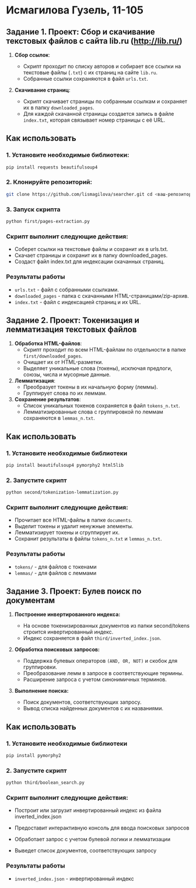 # Исмагилова Гузель, 11-105

## Задание 1. Проект: Сбор и скачивание текстовых файлов с сайта lib.ru (http://lib.ru/)

1. **Сбор ссылок**:
   - Скрипт проходит по списку авторов и собирает все ссылки на текстовые файлы (`.txt`) с их страниц на сайте `lib.ru`.
   - Собранные ссылки сохраняются в файл `urls.txt`.

2. **Скачивание страниц**:
   - Скрипт скачивает страницы по собранным ссылкам и сохраняет их в папку `downloaded_pages`.
   - Для каждой скачанной страницы создается запись в файле `index.txt`, которая связывает номер страницы с её URL.

## Как использовать

### 1. Установите необходимые библиотеки:

  ```bash
  pip install requests beautifulsoup4
  ```

### 2. Клонируйте репозиторий:

  ```bash
  git clone https://github.com/lismagilova/searcher.git cd <ваш-репозиторий>
  ```

### 3. Запуск скрипта
  
  ```bash
  python first/pages-extraction.py
  ```

### Скрипт выполнит следующие действия:

- Соберет ссылки на текстовые файлы и сохранит их в urls.txt.
- Скачает страницы и сохранит их в папку downloaded_pages.
- Создаст файл index.txt для индексации скачанных страниц.

### Результаты работы
- `urls.txt` - файл с собранными ссылками.
- `downloaded_pages` - папка с скачанными HTML-страницами/zip-архив.
- `index.txt` - файл с индексацией страниц и их URL.

## Задание 2. Проект: Токенизация и лемматизация текстовых файлов

1. **Обработка HTML-файлов**:
   - Скрипт проходит по всем HTML-файлам по отдельности в папке `first/downloaded_pages`.
   - Очищает их от HTML-разметки.
   - Выделяет уникальные слова (токены), исключая предлоги, союзы, числа и мусорные данные.
2. **Лемматизация**:
   - Преобразует токены в их начальную форму (леммы).
   - Группирует слова по их леммам.
3. **Сохранение результатов**:
   - Список уникальных токенов сохраняется в файл `tokens_n.txt`.
   - Лемматизированные слова с группировкой по леммам сохраняются в `lemmas_n.txt`.

## Как использовать

### 1. Установите необходимые библиотеки

```bash
pip install beautifulsoup4 pymorphy2 html5lib
```

### 2. Запустите скрипт

```bash
python second/tokenization-lemmatization.py
```

### Скрипт выполнит следующие действия:

- Прочитает все HTML-файлы в папке `documents`.
- Выделит токены и удалит ненужные элементы.
- Лемматизирует токены и сгруппирует их.
- Сохранит результаты в файлы `tokens_n.txt` и `lemmas_n.txt`.

### Результаты работы

- `tokens/` - для файлов с токенами
- `lemmas/` - для файлов с леммами

## Задание 3. Проект: Булев поиск по документам
1. **Построение инвертированного индекса:**
   - На основе токенизированных документов из папки second/tokens строится инвертированный индекс.
   - Индекс сохраняется в файл `third/inverted_index.json`.

2. **Обработка поисковых запросов:**
   - Поддержка булевых операторов `(AND, OR, NOT)` и скобок для группировки.
   - Преобразование лемм в запросе в соответствующие термины.
   - Расширение запроса с учетом синонимичных терминов.

3. **Выполнение поиска:**
   - Поиск документов, соответствующих запросу.
   - Вывод списка найденных документов с их названиями.

## Как использовать
### 1. Установите необходимые библиотеки
```bash
pip install pymorphy2
```
### 2. Запустите скрипт
```bash
python third/boolean_search.py
```
### Скрипт выполнит следующие действия:
- Построит или загрузит инвертированный индекс из файла inverted_index.json

- Предоставит интерактивную консоль для ввода поисковых запросов

- Обработает запрос с учетом булевой логики и лемматизации

- Выведет список документов, соответствующих запросу

### Результаты работы

- `inverted_index.json` - инвертированный индекс